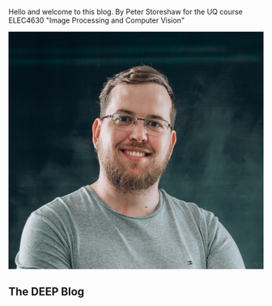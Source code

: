 Hello and welcome to this blog. By Peter Storeshaw for the UQ course ELEC4630 "Image Processing and Computer Vision"

![Image of Peter](images/Peter_headshot.jpg)

## The DEEP Blog


